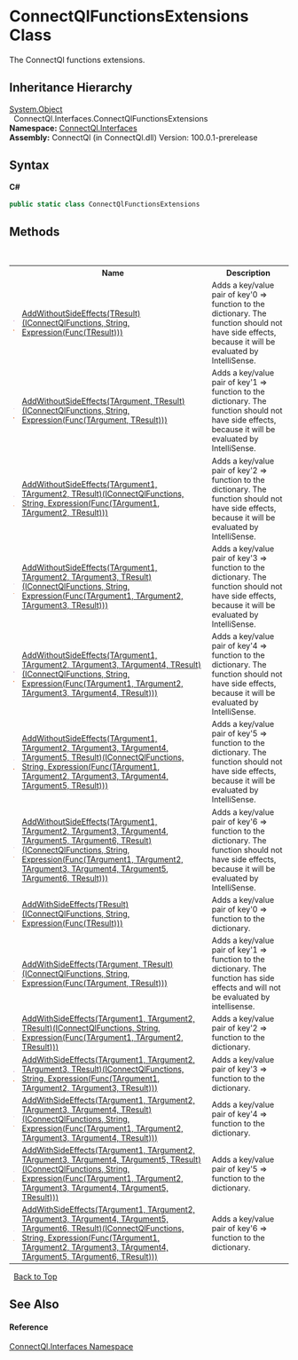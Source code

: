 # ConnectQlFunctionsExtensions Class
 

The ConnectQl functions extensions.


## Inheritance Hierarchy
<a href="http://msdn2.microsoft.com/en-us/library/e5kfa45b" target="_blank">System.Object</a><br />&nbsp;&nbsp;ConnectQl.Interfaces.ConnectQlFunctionsExtensions<br />
**Namespace:**&nbsp;<a href="N_ConnectQl_Interfaces">ConnectQl.Interfaces</a><br />**Assembly:**&nbsp;ConnectQl (in ConnectQl.dll) Version: 100.0.1-prerelease

## Syntax

**C#**<br />
``` C#
public static class ConnectQlFunctionsExtensions
```


## Methods
&nbsp;<table><tr><th></th><th>Name</th><th>Description</th></tr><tr><td>![Public method](media/pubmethod.gif "Public method")![Static member](media/static.gif "Static member")</td><td><a href="M_ConnectQl_Interfaces_ConnectQlFunctionsExtensions_AddWithoutSideEffects__1">AddWithoutSideEffects(TResult)(IConnectQlFunctions, String, Expression(Func(TResult)))</a></td><td>
Adds a key/value pair of key'0 => function to the dictionary. The function should not have side effects, because it will be evaluated by IntelliSense.</td></tr><tr><td>![Public method](media/pubmethod.gif "Public method")![Static member](media/static.gif "Static member")</td><td><a href="M_ConnectQl_Interfaces_ConnectQlFunctionsExtensions_AddWithoutSideEffects__2">AddWithoutSideEffects(TArgument, TResult)(IConnectQlFunctions, String, Expression(Func(TArgument, TResult)))</a></td><td>
Adds a key/value pair of key'1 => function to the dictionary. The function should not have side effects, because it will be evaluated by IntelliSense.</td></tr><tr><td>![Public method](media/pubmethod.gif "Public method")![Static member](media/static.gif "Static member")</td><td><a href="M_ConnectQl_Interfaces_ConnectQlFunctionsExtensions_AddWithoutSideEffects__3">AddWithoutSideEffects(TArgument1, TArgument2, TResult)(IConnectQlFunctions, String, Expression(Func(TArgument1, TArgument2, TResult)))</a></td><td>
Adds a key/value pair of key'2 => function to the dictionary. The function should not have side effects, because it will be evaluated by IntelliSense.</td></tr><tr><td>![Public method](media/pubmethod.gif "Public method")![Static member](media/static.gif "Static member")</td><td><a href="M_ConnectQl_Interfaces_ConnectQlFunctionsExtensions_AddWithoutSideEffects__4">AddWithoutSideEffects(TArgument1, TArgument2, TArgument3, TResult)(IConnectQlFunctions, String, Expression(Func(TArgument1, TArgument2, TArgument3, TResult)))</a></td><td>
Adds a key/value pair of key'3 => function to the dictionary. The function should not have side effects, because it will be evaluated by IntelliSense.</td></tr><tr><td>![Public method](media/pubmethod.gif "Public method")![Static member](media/static.gif "Static member")</td><td><a href="M_ConnectQl_Interfaces_ConnectQlFunctionsExtensions_AddWithoutSideEffects__5">AddWithoutSideEffects(TArgument1, TArgument2, TArgument3, TArgument4, TResult)(IConnectQlFunctions, String, Expression(Func(TArgument1, TArgument2, TArgument3, TArgument4, TResult)))</a></td><td>
Adds a key/value pair of key'4 => function to the dictionary. The function should not have side effects, because it will be evaluated by IntelliSense.</td></tr><tr><td>![Public method](media/pubmethod.gif "Public method")![Static member](media/static.gif "Static member")</td><td><a href="M_ConnectQl_Interfaces_ConnectQlFunctionsExtensions_AddWithoutSideEffects__6">AddWithoutSideEffects(TArgument1, TArgument2, TArgument3, TArgument4, TArgument5, TResult)(IConnectQlFunctions, String, Expression(Func(TArgument1, TArgument2, TArgument3, TArgument4, TArgument5, TResult)))</a></td><td>
Adds a key/value pair of key'5 => function to the dictionary. The function should not have side effects, because it will be evaluated by IntelliSense.</td></tr><tr><td>![Public method](media/pubmethod.gif "Public method")![Static member](media/static.gif "Static member")</td><td><a href="M_ConnectQl_Interfaces_ConnectQlFunctionsExtensions_AddWithoutSideEffects__7">AddWithoutSideEffects(TArgument1, TArgument2, TArgument3, TArgument4, TArgument5, TArgument6, TResult)(IConnectQlFunctions, String, Expression(Func(TArgument1, TArgument2, TArgument3, TArgument4, TArgument5, TArgument6, TResult)))</a></td><td>
Adds a key/value pair of key'6 => function to the dictionary. The function should not have side effects, because it will be evaluated by IntelliSense.</td></tr><tr><td>![Public method](media/pubmethod.gif "Public method")![Static member](media/static.gif "Static member")</td><td><a href="M_ConnectQl_Interfaces_ConnectQlFunctionsExtensions_AddWithSideEffects__1">AddWithSideEffects(TResult)(IConnectQlFunctions, String, Expression(Func(TResult)))</a></td><td>
Adds a key/value pair of key'0 => function to the dictionary.</td></tr><tr><td>![Public method](media/pubmethod.gif "Public method")![Static member](media/static.gif "Static member")</td><td><a href="M_ConnectQl_Interfaces_ConnectQlFunctionsExtensions_AddWithSideEffects__2">AddWithSideEffects(TArgument, TResult)(IConnectQlFunctions, String, Expression(Func(TArgument, TResult)))</a></td><td>
Adds a key/value pair of key'1 => function to the dictionary. The function has side effects and will not be evaluated by intellisense.</td></tr><tr><td>![Public method](media/pubmethod.gif "Public method")![Static member](media/static.gif "Static member")</td><td><a href="M_ConnectQl_Interfaces_ConnectQlFunctionsExtensions_AddWithSideEffects__3">AddWithSideEffects(TArgument1, TArgument2, TResult)(IConnectQlFunctions, String, Expression(Func(TArgument1, TArgument2, TResult)))</a></td><td>
Adds a key/value pair of key'2 => function to the dictionary.</td></tr><tr><td>![Public method](media/pubmethod.gif "Public method")![Static member](media/static.gif "Static member")</td><td><a href="M_ConnectQl_Interfaces_ConnectQlFunctionsExtensions_AddWithSideEffects__4">AddWithSideEffects(TArgument1, TArgument2, TArgument3, TResult)(IConnectQlFunctions, String, Expression(Func(TArgument1, TArgument2, TArgument3, TResult)))</a></td><td>
Adds a key/value pair of key'3 => function to the dictionary.</td></tr><tr><td>![Public method](media/pubmethod.gif "Public method")![Static member](media/static.gif "Static member")</td><td><a href="M_ConnectQl_Interfaces_ConnectQlFunctionsExtensions_AddWithSideEffects__5">AddWithSideEffects(TArgument1, TArgument2, TArgument3, TArgument4, TResult)(IConnectQlFunctions, String, Expression(Func(TArgument1, TArgument2, TArgument3, TArgument4, TResult)))</a></td><td>
Adds a key/value pair of key'4 => function to the dictionary.</td></tr><tr><td>![Public method](media/pubmethod.gif "Public method")![Static member](media/static.gif "Static member")</td><td><a href="M_ConnectQl_Interfaces_ConnectQlFunctionsExtensions_AddWithSideEffects__6">AddWithSideEffects(TArgument1, TArgument2, TArgument3, TArgument4, TArgument5, TResult)(IConnectQlFunctions, String, Expression(Func(TArgument1, TArgument2, TArgument3, TArgument4, TArgument5, TResult)))</a></td><td>
Adds a key/value pair of key'5 => function to the dictionary.</td></tr><tr><td>![Public method](media/pubmethod.gif "Public method")![Static member](media/static.gif "Static member")</td><td><a href="M_ConnectQl_Interfaces_ConnectQlFunctionsExtensions_AddWithSideEffects__7">AddWithSideEffects(TArgument1, TArgument2, TArgument3, TArgument4, TArgument5, TArgument6, TResult)(IConnectQlFunctions, String, Expression(Func(TArgument1, TArgument2, TArgument3, TArgument4, TArgument5, TArgument6, TResult)))</a></td><td>
Adds a key/value pair of key'6 => function to the dictionary.</td></tr></table>&nbsp;
<a href="#connectqlfunctionsextensions-class">Back to Top</a>

## See Also


#### Reference
<a href="N_ConnectQl_Interfaces">ConnectQl.Interfaces Namespace</a><br />